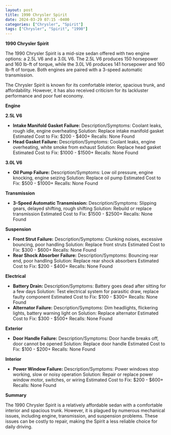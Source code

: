 ```yaml
---
layout: post
title: 1990 Chrysler Spirit
date: 2024-03-29 07:15 -0400
categories: ["Chrysler", "Spirit"]
tags: ["Chrysler", "Spirit", "1990"]
---
```

**1990 Chrysler Spirit**

The 1990 Chrysler Spirit is a mid-size sedan offered with two engine options: a 2.5L V6 and a 3.0L V6. The 2.5L V6 produces 150 horsepower and 160 lb-ft of torque, while the 3.0L V6 produces 141 horsepower and 160 lb-ft of torque. Both engines are paired with a 3-speed automatic transmission.

The Chrysler Spirit is known for its comfortable interior, spacious trunk, and affordability. However, it has also received criticism for its lackluster performance and poor fuel economy.

**Engine**

**2.5L V6**

* **Intake Manifold Gasket Failure:**
Description/Symptoms: Coolant leaks, rough idle, engine overheating
Solution: Replace intake manifold gasket
Estimated Cost to Fix: $200 - $400+
Recalls: None Found
* **Head Gasket Failure:**
Description/Symptoms: Coolant leaks, engine overheating, white smoke from exhaust
Solution: Replace head gasket
Estimated Cost to Fix: $1000 - $1500+
Recalls: None Found

**3.0L V6**

* **Oil Pump Failure:**
Description/Symptoms: Low oil pressure, engine knocking, engine seizing
Solution: Replace oil pump
Estimated Cost to Fix: $500 - $1000+
Recalls: None Found

**Transmission**

* **3-Speed Automatic Transmission:**
Description/Symptoms: Slipping gears, delayed shifting, rough shifting
Solution: Rebuild or replace transmission
Estimated Cost to Fix: $1500 - $2500+
Recalls: None Found

**Suspension**

* **Front Strut Failure:**
Description/Symptoms: Clunking noises, excessive bouncing, poor handling
Solution: Replace front struts
Estimated Cost to Fix: $300 - $600+
Recalls: None Found
* **Rear Shock Absorber Failure:**
Description/Symptoms: Bouncing rear end, poor handling
Solution: Replace rear shock absorbers
Estimated Cost to Fix: $200 - $400+
Recalls: None Found

**Electrical**

* **Battery Drain:**
Description/Symptoms: Battery goes dead after sitting for a few days
Solution: Test electrical system for parasitic draw, replace faulty component
Estimated Cost to Fix: $100 - $300+
Recalls: None Found
* **Alternator Failure:**
Description/Symptoms: Dim headlights, flickering lights, battery warning light on
Solution: Replace alternator
Estimated Cost to Fix: $300 - $500+
Recalls: None Found

**Exterior**

* **Door Handle Failure:**
Description/Symptoms: Door handle breaks off, door cannot be opened
Solution: Replace door handle
Estimated Cost to Fix: $100 - $200+
Recalls: None Found

**Interior**

* **Power Window Failure:**
Description/Symptoms: Power windows stop working, slow or noisy operation
Solution: Repair or replace power window motor, switches, or wiring
Estimated Cost to Fix: $200 - $600+
Recalls: None Found

**Summary**

The 1990 Chrysler Spirit is a relatively affordable sedan with a comfortable interior and spacious trunk. However, it is plagued by numerous mechanical issues, including engine, transmission, and suspension problems. These issues can be costly to repair, making the Spirit a less reliable choice for daily driving.
